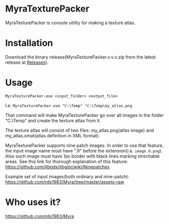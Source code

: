 # MyraTexturePacker
MyraTexturePacker is console utility for making a texture atlas.

# Installation
Download the binary release(MyraTexturePacker.v.v.v.zip from the latest release at [Releases](https://github.com/rds1983/MyraTexturePack/releases)).

# Usage
`MyraTexturePacker.exe <input_folder> <output_file>`

I.e.
`MyraTexturePacker.exe "C:\Temp" "C:\Temp\my_atlas.png`

That command will make MyraTexturePacker go over all images in the folder "C:\Temp" and create the texture atlas from it.

The texture atlas will consist of two files: my_atlas.png(atlas image) and my_atlas.xmat(atlas definition in XML format).

MyraTexturePacker supports nine patch images. In order to use that feature, the input image name must have ".9" before the extension(i.e. `image.9.png`). Also such image must have 1px border with black lines marking strechable areas. 
See this link for thorough explanation of this feature: https://github.com/libgdx/libgdx/wiki/Ninepatches

Example set of input images(both ordinary and nine-patch): https://github.com/rds1983/Myra/tree/master/assets-raw

# Who uses it?
https://github.com/rds1983/Myra
